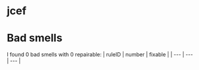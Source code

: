 # jcef 
 
# Bad smells
I found 0 bad smells with 0 repairable:
| ruleID | number | fixable |
| --- | --- | --- |
